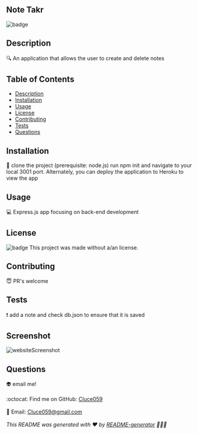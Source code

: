 
  ## Note Takr
  ![badge](https://img.shields.io/badge/license--blueviolet)
  <br />
  ## Description
  🔍 An application that allows the user to create and delete notes
  ## Table of Contents
  - [Description](#description)
  - [Installation](#installation)
  - [Usage](#usage)
  - [License](#license)
  - [Contributing](#contributing)
  - [Tests](#tests)
  - [Questions](#questions)
  ## Installation
  💾 clone the project (prerequisite: node.js)  run npm init and navigate to your local 3001 port. Alternately, you can deploy the application to Heroku to view the app
  ## Usage
  💻 Express.js app focusing on back-end development
  ## License
  
  ![badge](https://img.shields.io/badge/license--blueviolet)
  This project was made without a/an  license.
  
  ## Contributing
  😇 PR's welcome
  ## Tests
  ❗  add a note and check db.json to ensure that it is saved 
  
  ## Screenshot
  ![websiteScreenshot](./public/assets/img/Screenshot(6).png)

  ## Questions
  👽 email me!<br />
  <br />
  :octocat: Find me on GitHub: [Cluce059](https://github.com/Cluce059)<br />
  <br />
  💬 Email: Cluce059@gmail.com<br /><br />
  _This README was generated with ❤️ by [README-generator](https://github.com/Cluce059/readme-generator) 	👀👀👀_